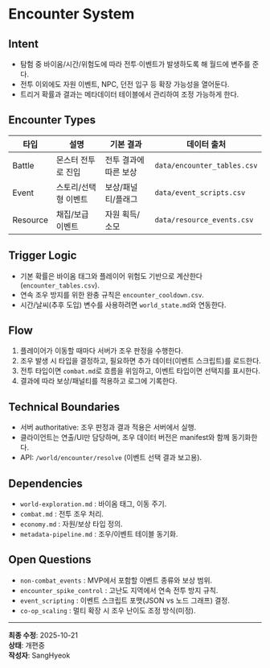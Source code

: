 # Encounter System

## Intent
- 탐험 중 바이옴/시간/위험도에 따라 전투·이벤트가 발생하도록 해 월드에 변주를 준다.
- 전투 이외에도 자원 이벤트, NPC, 던전 입구 등 확장 가능성을 열어둔다.
- 트리거 확률과 결과는 메타데이터 테이블에서 관리하여 조정 가능하게 한다.

## Encounter Types
| 타입 | 설명 | 기본 결과 | 데이터 출처 |
| --- | --- | --- | --- |
| Battle | 몬스터 전투로 진입 | 전투 결과에 따른 보상 | `data/encounter_tables.csv` |
| Event | 스토리/선택형 이벤트 | 보상/패널티/플래그 | `data/event_scripts.csv` |
| Resource | 채집/보급 이벤트 | 자원 획득/소모 | `data/resource_events.csv` |

## Trigger Logic
- 기본 확률은 바이옴 태그와 플레이어 위험도 기반으로 계산한다 (`encounter_tables.csv`).  
- 연속 조우 방지를 위한 완충 규칙은 `encounter_cooldown.csv`.  
- 시간/날씨(추후 도입) 변수를 사용하려면 `world_state.md`와 연동한다.

## Flow
1. 플레이어가 이동할 때마다 서버가 조우 판정을 수행한다.  
2. 조우 발생 시 타입을 결정하고, 필요하면 추가 데이터(이벤트 스크립트)를 로드한다.  
3. 전투 타입이면 `combat.md`로 흐름을 위임하고, 이벤트 타입이면 선택지를 표시한다.  
4. 결과에 따라 보상/패널티를 적용하고 로그에 기록한다.

## Technical Boundaries
- 서버 authoritative: 조우 판정과 결과 적용은 서버에서 실행.  
- 클라이언트는 연출/UI만 담당하며, 조우 데이터 버전은 manifest와 함께 동기화한다.  
- API: `/world/encounter/resolve` (이벤트 선택 결과 보고용).

## Dependencies
- `world-exploration.md` : 바이옴 태그, 이동 주기.  
- `combat.md` : 전투 조우 처리.  
- `economy.md` : 자원/보상 타입 정의.  
- `metadata-pipeline.md` : 조우/이벤트 테이블 동기화.

## Open Questions
- `non-combat_events` : MVP에서 포함할 이벤트 종류와 보상 범위.  
- `encounter_spike_control` : 고난도 지역에서 연속 전투 방지 규칙.  
- `event_scripting` : 이벤트 스크립트 포맷(JSON vs 노드 그래프) 결정.  
- `co-op_scaling` : 멀티 확장 시 조우 난이도 조정 방식(미정).

---
**최종 수정**: 2025-10-21  
**상태**: 개편중  
**작성자**: SangHyeok  
